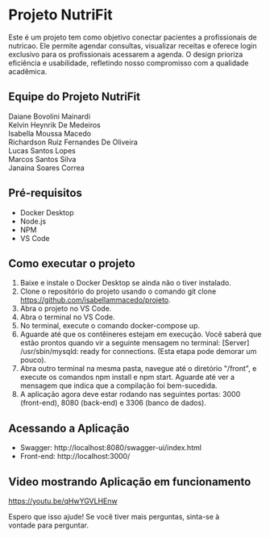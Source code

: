 # Projeto NutriFit

Este é um projeto tem como objetivo conectar pacientes a profissionais de nutricao. Ele permite agendar consultas, visualizar receitas e oferece login exclusivo para os profissionais acessarem a agenda. O design prioriza eficiência e usabilidade, refletindo nosso compromisso com a qualidade acadêmica.

## Equipe do  Projeto NutriFit

Daiane Bovolini Mainardi  
Kelvin Heynrik De Medeiros  
Isabella Moussa Macedo  
Richardson Ruiz Fernandes De Oliveira  
Lucas Santos Lopes  
Marcos Santos Silva  
Janaina Soares Correa  

## Pré-requisitos

- Docker Desktop
- Node.js
- NPM
- VS Code

## Como executar o projeto

1. Baixe e instale o Docker Desktop se ainda não o tiver instalado.
2. Clone o repositório do projeto usando o comando git clone https://github.com/isabellammacedo/projeto.
3. Abra o projeto no VS Code.
4. Abra o terminal no VS Code.
5. No terminal, execute o comando docker-compose up.
6. Aguarde até que os contêineres estejam em execução. Você saberá que estão prontos quando vir a seguinte mensagem no terminal: [Server] /usr/sbin/mysqld: ready for connections. (Esta etapa pode demorar um pouco).
7. Abra outro terminal na mesma pasta, navegue até o diretório "/front", e execute os comandos npm install e npm start. Aguarde até ver a mensagem que indica que a compilação foi bem-sucedida.
8. A aplicação agora deve estar rodando nas seguintes portas: 3000 (front-end), 8080 (back-end) e 3306 (banco de dados).

## Acessando a Aplicação

- Swagger: http://localhost:8080/swagger-ui/index.html
- Front-end: http://localhost:3000/

## Video mostrando Aplicação em funcionamento 
https://youtu.be/qHwYGVLHEnw



Espero que isso ajude! Se você tiver mais perguntas, sinta-se à vontade para perguntar.
